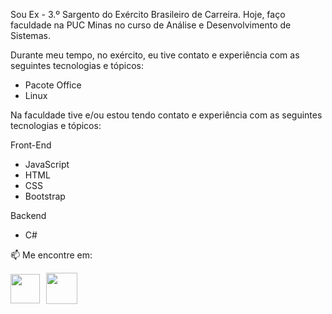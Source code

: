Sou Ex - 3.º Sargento do Exército Brasileiro de Carreira. Hoje, faço faculdade na PUC Minas no curso de Análise e Desenvolvimento de Sistemas.

Durante meu tempo, no exército, eu tive contato e experiência com as seguintes tecnologias e tópicos:
- Pacote Office
- Linux

Na faculdade tive e/ou estou tendo contato e experiência com as seguintes tecnologias e tópicos:

Front-End
- JavaScript
- HTML
- CSS
- Bootstrap

Backend
- C#

📫 Me encontre em:
<div style="display: flex; align-items: center">
<a href="https://www.linkedin.com/in/gabriel-araujo-4457b7289/"><img src="https://cdn-icons-png.flaticon.com/512/174/174857.png" style="width:47px; height: 47px; margin-right: 10px" /></a>
<a href="https://www.instagram.com/araujogaabriel_/)"><img src="https://brunopalmahidroponia.com.br/wp-content/uploads/2020/07/logo-instagram-png-fundo-transparente.png" style="width:50px; height: 50px" /></a>
</div>

<br/>
<br/>
